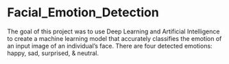 # Facial_Emotion_Detection
The goal of this project was to use Deep Learning and Artificial Intelligence to create a machine learning model that accurately classifies the emotion of an input image of an individual’s face. There are four detected emotions: happy, sad, surprised, &amp; neutral.

